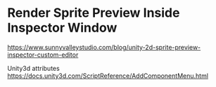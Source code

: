 # Render Sprite Preview Inside Inspector Window

https://www.sunnyvalleystudio.com/blog/unity-2d-sprite-preview-inspector-custom-editor

Unity3d attributes
https://docs.unity3d.com/ScriptReference/AddComponentMenu.html